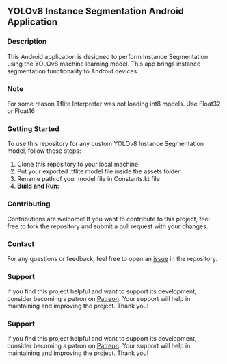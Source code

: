 ## YOLOv8 Instance Segmentation Android Application

### Description
This Android application is designed to perform Instance Segmentation using the YOLOv8 machine learning model. This app brings instance segmentation functionality to Android devices.

### Note
For some reason Tflite Interpreter was not loading int8 models. Use Float32 or Float16

### Getting Started
To use this repository for any custom YOLOv8 Instance Segmentation model, follow these steps:
1. Clone this repository to your local machine.
2. Put your exported .tflite model file inside the assets folder
3. Rename path of your model file in Constants.kt file
4. **Build and Run:**

### Contributing
Contributions are welcome! If you want to contribute to this project, feel free to fork the repository and submit a pull request with your changes.

### Contact
For any questions or feedback, feel free to open an [issue](https://github.com/surendramaran/Machine-Learning-in-Mobile/issues/new) in the repository.

### Support
If you find this project helpful and want to support its development, consider becoming a patron on [Patreon](https://www.patreon.com/SurendraMaran). Your support will help in maintaining and improving the project. Thank you!

### Support
If you find this project helpful and want to support its development, consider becoming a patron on [Patreon](https://www.patreon.com/SurendraMaran). Your support will help in maintaining and improving the project. Thank you!
